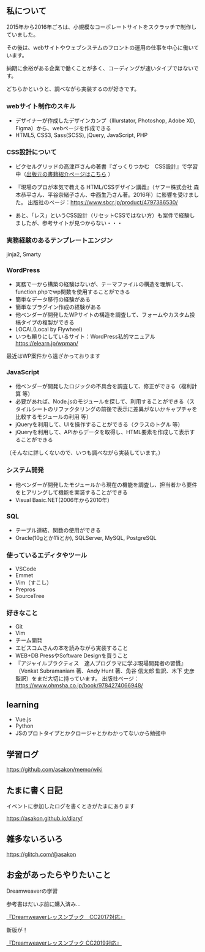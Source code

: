 ## 私について

2015年から2016年ごろは、小規模なコーポレートサイトをスクラッチで制作していました。

その後は、webサイトやウェブシステムのフロントの運用の仕事を中心に働いています。

納期に余裕がある企業で働くことが多く、コーディングが速いタイプではないです。

どちらかというと、調べながら実装するのが好きです。

### webサイト制作のスキル

- デザイナーが作成したデザインカンプ（Illurstator, Photoshop, Adobe XD, Figma）から、webページを作成できる
- HTML5, CSS3, Sass(SCSS), jQuery, JavaScript, PHP

### CSS設計について

- ピクセルグリッドの高津戸さんの著書『ざっくりつかむ　CSS設計』で学習中（[出版元の書籍紹介ページはこちら](https://book.mynavi.jp/ec/products/detail/id=126973) ）


- 『現場のプロが本気で教える HTML/CSSデザイン講義』（ヤフー株式会社 森本恭平さん、平谷奈緒子さん、中西生乃さん著。2016年）に影響を受けました。
出版社のページ：https://www.sbcr.jp/product/4797386530/

- あと、「レス」というCSS設計（リセットCSSではない方）も案件で経験しましたが、参考サイトが見つからない・・・


### 実務経験のあるテンプレートエンジン

jinja2, Smarty

### WordPress

- 実務で一から構築の経験はないが、テーマファイルの構造を理解して、function.phpでwp関数を使用することができる
- 簡単なデータ移行の経験がある
- 簡単なプラグイン作成の経験がある
- 他ベンダーが開発したWPサイトの構造を調査して、フォームやカスタム投稿タイプの複製ができる
- LOCAL(Local by Flywheel)
- いつも頼りにしているサイト：WordPress私的マニュアル https://elearn.jp/wpman/

最近はWP案件から遠ざかっております

### JavaScript

- 他ベンダーが開発したロジックの不具合を調査して、修正ができる（複利計算 等）
- 必要があれば、Node.jsのモジュールを探して、利用することができる（スタイルシートのリファクタリングの前後で表示に差異がないかキャプチャを比較するモジュールの利用 等）
- jQueryを利用して、UIを操作することができる（クラスのトグル 等）
- jQueryを利用して、APIからデータを取得し、HTML要素を作成して表示することができる

（そんなに詳しくないので、いつも調べながら実装しています。）

### システム開発

- 他ベンダーが開発したモジュールから現在の機能を調査し、担当者から要件をヒアリングして機能を実装することができる
- Visual Basic.NET(2006年から2010年）

### SQL

- テーブル連結、関数の使用ができる
- Oracle(10gとか11iとか), SQLServer, MySQL, PostgreSQL

### 使っているエディタやツール

- VSCode
- Emmet
- Vim（すこし）
- Prepros
- SourceTree

### 好きなこと
- Git
- Vim
- チーム開発
- エビスコムさんの本を読みながら実装すること
- WEB+DB PressやSoftware Designを買うこと
- 『アジャイルプラクティス　達人プログラマに学ぶ現場開発者の習慣』（Venkat Subramaniam 著、Andy Hunt 著、角谷 信太郎 監訳、木下 史彦 監訳）をまだ大切に持っています。
出版社ページ：https://www.ohmsha.co.jp/book/9784274066948/

## learning
- Vue.js
- Python
- JSのプロトタイプとかクロージャとかわかってないから勉強中


## 学習ログ

https://github.com/asakon/memo/wiki

## たまに書く日記

イベントに参加したログを書くときがたまにあります

https://asakon.github.io/diary/

## 雑多ないろいろ

https://glitch.com/@asakon


## お金があったらやりたいこと

Dreamweaverの学習

参考書はだいぶ前に購入済み…

[『Dreamweaverレッスンブック　CC2017対応』](https://www.socym.co.jp/book/1096)

新版が！

[『Dreamweaverレッスンブック CC2019対応』](https://www.socym.co.jp/book/1197)
